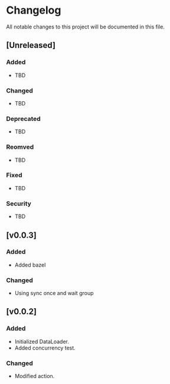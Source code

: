 # Changelog

All notable changes to this project will be documented in this file.

## [Unreleased]

### Added

- TBD

### Changed

- TBD

### Deprecated

- TBD

### Reomved

- TBD

### Fixed

- TBD

### Security

- TBD

## [v0.0.3]

### Added

- Added bazel

### Changed

- Using sync once and wait group

## [v0.0.2]

### Added

- Initialized DataLoader.
- Added concurrency test.

### Changed

- Modified action.
